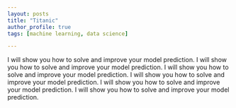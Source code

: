 ```yaml
---
layout: posts
title: "Titanic"
author_profile: true
tags: [machine learning, data science]

---
```


I will show you how to solve and improve your model prediction.
I will show you how to solve and improve your model prediction.
I will show you how to solve and improve your model prediction.
I will show you how to solve and improve your model prediction.
I will show you how to solve and improve your model prediction.
I will show you how to solve and improve your model prediction.
